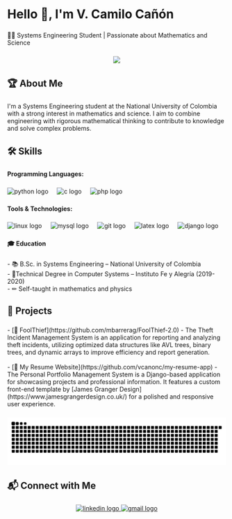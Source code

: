 <h1 align="left">Hello 👋, I'm V. Camilo Cañón</h1>

###

<p align="left">🧑‍💻 Systems Engineering Student | Passionate about Mathematics and Science</p>

###

<div align="center">
  <img height="200" src="https://media4.giphy.com/media/v1.Y2lkPTc5MGI3NjExMnV3c2Izb2k0aGhqdDFoY2J4dTFiOXY5Y2pxaDl4cmMwNGo1ZXgxbCZlcD12MV9pbnRlcm5hbF9naWZfYnlfaWQmY3Q9Zw/JIX9t2j0ZTN9S/giphy.gif" />
</div>

###

<h2 align="left">🏆 About Me</h2>

###

<p align="left">I'm a Systems Engineering student at the National University of Colombia with a strong interest in mathematics and science. I aim to combine engineering with rigorous mathematical thinking to contribute to knowledge and solve complex problems.</p>

###

<h2 align="left">🛠️ Skills</h2>

###

<h4 align="left">Programming Languages:</h4>

###

<div align="left">
  <img src="https://img.shields.io/badge/Python-3776AB?logo=python&logoColor=white&style=for-the-badge" height="40" alt="python logo"  />
  <img width="12" />
  <img src="https://img.shields.io/badge/C-A8B9CC?logo=c&logoColor=black&style=for-the-badge" height="40" alt="c logo"  />
  <img width="12" />
  <img src="https://img.shields.io/badge/PHP-777BB4?logo=php&logoColor=black&style=for-the-badge" height="40" alt="php logo"  />
</div>

###

<h4 align="left">Tools & Technologies:</h4>

###

<div align="left">
  <img src="https://img.shields.io/badge/Linux-FCC624?logo=linux&logoColor=black&style=for-the-badge" height="40" alt="linux logo"  />
  <img width="12" />
  <img src="https://img.shields.io/badge/MySQL-4479A1?logo=mysql&logoColor=white&style=for-the-badge" height="40" alt="mysql logo"  />
  <img width="12" />
  <img src="https://img.shields.io/badge/Git-F05032?logo=git&logoColor=white&style=for-the-badge" height="40" alt="git logo"  />
  <img width="12" />
  <img src="https://img.shields.io/badge/LaTeX-008080?logo=latex&logoColor=white&style=for-the-badge" height="40" alt="latex logo"  />
  <img width="12" />
  <img src="https://img.shields.io/badge/Django-092E20?logo=django&logoColor=white&style=for-the-badge" height="40" alt="django logo"  />
</div>

###

<h4 align="left">🎓 Education</h4>

###

<p align="left">- 📚 B.Sc. in Systems Engineering – National University of Colombia<br>- 📖Technical Degree in Computer Systems – Instituto Fe y Alegría (2019-2020)<br>- ✏ Self-taught in mathematics and physics</p>

###

<h2 align="left">🔬 Projects</h2>

###

<p align="left">- [📌 FoolThief](https://github.com/mbarrerag/FoolThief-2.0) - The Theft Incident Management System is an application for reporting and analyzing theft incidents, utilizing optimized data structures like AVL trees, binary trees, and dynamic arrays to improve efficiency and report generation.  <br>  <br>- [📌 My Resume Website](https://github.com/vcanonc/my-resume-app) - The Personal Portfolio Management System is a Django-based application for showcasing projects and professional information. It features a custom front-end template by [James Granger Design](https://www.jamesgrangerdesign.co.uk/) for a polished and responsive user experience.</p>

###
<div align="center">
  <img src="https://raw.githubusercontent.com/vcanonc/vcanonc/output/snake.svg" alt="Snake animation" />
</div>

###

<h2 align="left">📬 Connect with Me</h2>

###

<div align="center">
  <a href="https://www.linkedin.com/in/vcanonc/" target="_blank">
    <img src="https://raw.githubusercontent.com/maurodesouza/profile-readme-generator/master/src/assets/icons/social/linkedin/default.svg" width="52" height="40" alt="linkedin logo"  />
  </a>
  <a href="vcanonc@unal.edu.co" target="_blank">
    <img src="https://raw.githubusercontent.com/maurodesouza/profile-readme-generator/master/src/assets/icons/social/gmail/default.svg" width="52" height="40" alt="gmail logo"  />
  </a>
</div>

###
